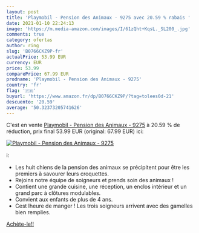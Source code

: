 ```yaml
---
layout: post
title: 'Playmobil - Pension des Animaux - 9275 avec 20.59 % rabais '
date: 2021-01-10 22:24:13
image: 'https://m.media-amazon.com/images/I/61zQht+KqsL._SL200_.jpg'
comments: true
category: ofertas
author: ring
slug: 'B0766CKZ9P-fr'
actualPrice: 53.99 EUR
currency: EUR
price: 53.99
comparePrice: 67.99 EUR
prodname: 'Playmobil - Pension des Animaux - 9275'
country: 'fr'
flag: '🇫🇷'
buyurl: 'https://www.amazon.fr/dp/B0766CKZ9P/?tag=tolees0d-21'
descuento: '20.59'
average: '50.32373205741626'
---
```


C'est en vente [Playmobil - Pension des Animaux - 9275](https://www.amazon.fr/dp/B0766CKZ9P/?tag=tolees0d-21)  à  20.59 % de réduction, prix final  53.99 EUR (original: 67.99 EUR) ici:

[![Playmobil - Pension des Animaux - 9275](https://m.media-amazon.com/images/I/61zQht+KqsL._SL200_.jpg)](https://www.amazon.fr/dp/B0766CKZ9P/?tag=tolees0d-21)

ℹ️:

- Les huit chiens de la pension des animaux se précipitent pour être les premiers à savourer leurs croquettes.
- Rejoins notre équipe de soigneurs et prends soin des animaux !
- Contient une grande cuisine, une réception, un enclos intérieur et un grand parc à clôtures modulables.
- Convient aux enfants de plus de 4 ans.
- Cest lheure de manger ! Les trois soigneurs arrivent avec des gamelles bien remplies.

[Achète-le!!](https://www.amazon.fr/dp/B0766CKZ9P/?tag=tolees0d-21)
